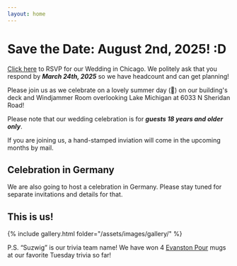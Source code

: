 ```yaml
---
layout: home
---
```


# Save the Date: August 2nd, 2025! :D

[Click here](https://docs.google.com/forms/d/e/1FAIpQLSeZ8H52jUqlcatsEYVnrIcFLwCbn2oKvupe7Xkpm5zCgeXAKA/viewform?usp=dialog) to RSVP for our Wedding in Chicago. We politely ask that you respond by **_March 24th, 2025_** so we have headcount and can get planning!

Please join us as we celebrate on a lovely summer day (🤞) on our building's deck and Windjammer Room overlooking Lake Michigan at 6033 N Sheridan Road!

Please note that our wedding celebration is for **_guests 18 years and older only_**.

If you are joining us, a hand-stamped inviation will come in the upcoming months by mail.

## Celebration in Germany

We are also going to host a celebration in Germany.
Please stay tuned for separate invitations and details for that.

## This is us!

{% include gallery.html folder="/assets/images/gallery/" %}

P.S. “Suzwig” is our trivia team name! We have won 4 [Evanston Pour](https://www.evanstonpour.com/) mugs at our favorite Tuesday trivia so far!
